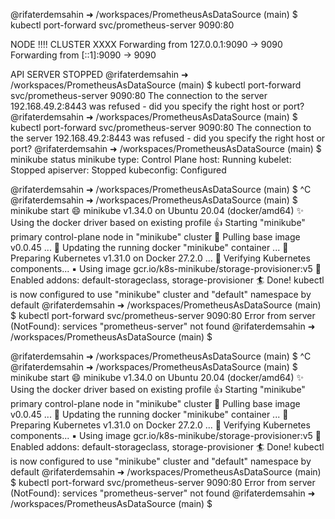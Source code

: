 @rifaterdemsahin ➜ /workspaces/PrometheusAsDataSource (main) $ kubectl port-forward svc/prometheus-server 9090:80

NODE !!!!
CLUSTER XXXX
Forwarding from 127.0.0.1:9090 -> 9090
Forwarding from [::1]:9090 -> 9090


API SERVER STOPPED
@rifaterdemsahin ➜ /workspaces/PrometheusAsDataSource (main) $ kubectl port-forward svc/prometheus-server 9090:80
The connection to the server 192.168.49.2:8443 was refused - did you specify the right host or port?
@rifaterdemsahin ➜ /workspaces/PrometheusAsDataSource (main) $ kubectl port-forward svc/prometheus-server 9090:80
The connection to the server 192.168.49.2:8443 was refused - did you specify the right host or port?
@rifaterdemsahin ➜ /workspaces/PrometheusAsDataSource (main) $ minikube status
minikube
type: Control Plane
host: Running
kubelet: Stopped
apiserver: Stopped
kubeconfig: Configured
>>>>>>>>>>>>>>>>>>>>>>>>>>>>>>>>>>>>>>>

@rifaterdemsahin ➜ /workspaces/PrometheusAsDataSource (main) $ ^C
@rifaterdemsahin ➜ /workspaces/PrometheusAsDataSource (main) $ minikube start
😄  minikube v1.34.0 on Ubuntu 20.04 (docker/amd64)
✨  Using the docker driver based on existing profile
👍  Starting "minikube" primary control-plane node in "minikube" cluster
🚜  Pulling base image v0.0.45 ...
🏃  Updating the running docker "minikube" container ...
🐳  Preparing Kubernetes v1.31.0 on Docker 27.2.0 ...
🔎  Verifying Kubernetes components...
    ▪ Using image gcr.io/k8s-minikube/storage-provisioner:v5
🌟  Enabled addons: default-storageclass, storage-provisioner
🏄  Done! kubectl is now configured to use "minikube" cluster and "default" namespace by default
@rifaterdemsahin ➜ /workspaces/PrometheusAsDataSource (main) $ kubectl port-forward svc/prometheus-server 9090:80
Error from server (NotFound): services "prometheus-server" not found
@rifaterdemsahin ➜ /workspaces/PrometheusAsDataSource (main) $ 

@rifaterdemsahin ➜ /workspaces/PrometheusAsDataSource (main) $ ^C
@rifaterdemsahin ➜ /workspaces/PrometheusAsDataSource (main) $ minikube start
😄  minikube v1.34.0 on Ubuntu 20.04 (docker/amd64)
✨  Using the docker driver based on existing profile
👍  Starting "minikube" primary control-plane node in "minikube" cluster
🚜  Pulling base image v0.0.45 ...
🏃  Updating the running docker "minikube" container ...
🐳  Preparing Kubernetes v1.31.0 on Docker 27.2.0 ...
🔎  Verifying Kubernetes components...
    ▪ Using image gcr.io/k8s-minikube/storage-provisioner:v5
🌟  Enabled addons: default-storageclass, storage-provisioner
🏄  Done! kubectl is now configured to use "minikube" cluster and "default" namespace by default
@rifaterdemsahin ➜ /workspaces/PrometheusAsDataSource (main) $ kubectl port-forward svc/prometheus-server 9090:80
Error from server (NotFound): services "prometheus-server" not found
@rifaterdemsahin ➜ /workspaces/PrometheusAsDataSource (main) $ 